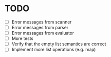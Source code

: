 # TODO

- [ ] Error messages from scanner
- [ ] Error messages from parser
- [ ] Error messages from evaluator
- [ ] More tests
- [ ] Verify that the empty list semantics are correct
- [ ] Implement more list operations (e.g. map)
